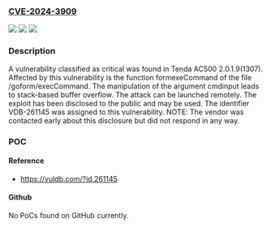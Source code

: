 ### [CVE-2024-3909](https://cve.mitre.org/cgi-bin/cvename.cgi?name=CVE-2024-3909)
![](https://img.shields.io/static/v1?label=Product&message=AC500&color=blue)
![](https://img.shields.io/static/v1?label=Version&message=%3D%202.0.1.9(1307)%20&color=brighgreen)
![](https://img.shields.io/static/v1?label=Vulnerability&message=CWE-121%20Stack-based%20Buffer%20Overflow&color=brighgreen)

### Description

A vulnerability classified as critical was found in Tenda AC500 2.0.1.9(1307). Affected by this vulnerability is the function formexeCommand of the file /goform/execCommand. The manipulation of the argument cmdinput leads to stack-based buffer overflow. The attack can be launched remotely. The exploit has been disclosed to the public and may be used. The identifier VDB-261145 was assigned to this vulnerability. NOTE: The vendor was contacted early about this disclosure but did not respond in any way.

### POC

#### Reference
- https://vuldb.com/?id.261145

#### Github
No PoCs found on GitHub currently.

